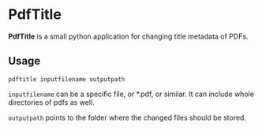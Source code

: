 # PdfTitle

**PdfTitle** is a small python application for changing title metadata of PDFs.

## Usage
```
pdftitle inputfilename outputpath
```
`inputfilename` can be a specific file, or *.pdf, or similar. It can include whole directories of pdfs as well.

`outputpath` points to the folder where the changed files should be stored.

